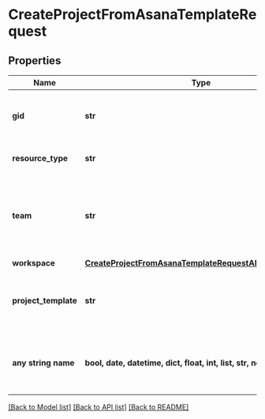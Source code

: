 # CreateProjectFromAsanaTemplateRequest


## Properties
Name | Type | Description | Notes
------------ | ------------- | ------------- | -------------
**gid** | **str** | Globally unique identifier of the resource, as a string. | [optional] [readonly] 
**resource_type** | **str** | The base type of this resource. | [optional] [readonly] 
**team** | **str** | *Create-only*. The team that this project is shared with. This field only exists for projects in organizations. | [optional] 
**workspace** | [**CreateProjectFromAsanaTemplateRequestAllOf1Workspace**](CreateProjectFromAsanaTemplateRequestAllOf1Workspace.md) |  | [optional] 
**project_template** | **str** | The string ID of the Asana-created template to create the project from. | [optional] 
**any string name** | **bool, date, datetime, dict, float, int, list, str, none_type** | any string name can be used but the value must be the correct type | [optional]

[[Back to Model list]](../README.md#documentation-for-models) [[Back to API list]](../README.md#documentation-for-api-endpoints) [[Back to README]](../README.md)


